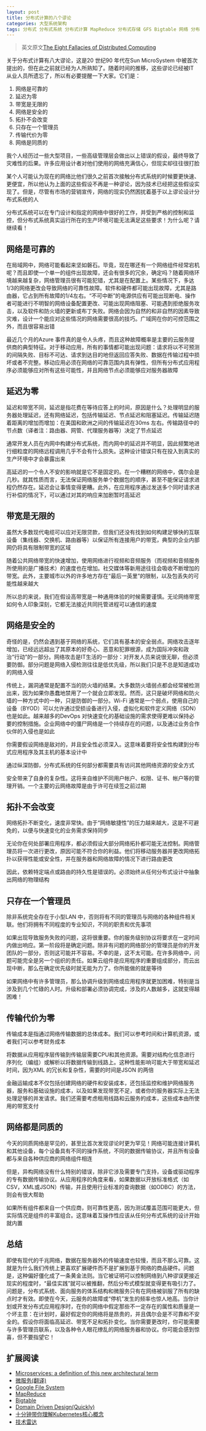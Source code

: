 ```yaml
---
layout: post
title: 分布式计算的八个谬论
categories: 大型系统架构
tags: 分布式 分布式系统 分布式计算 MapReduce 分布式存储 GFS Bigtable 网络 分布式事务 分布式锁 分布式监控 微服务 
---
```


>英文原文[The Eight Fallacies of Distributed Computing](https://www.red-gate.com/simple-talk/blogs/the-eight-fallacies-of-distributed-computing/)

关于分布式计算有八大谬论，这是20 世纪90 年代在Sun MicroSystem 中被首次提出的，但在此之前就已经为人所熟知了。随着时间的推移，这些谬论已经被IT 从业人员所遗忘了，所以有必要提醒一下大家。它们是：

1. 网络是可靠的
2. 延迟为零
3. 带宽是无限的
4. 网络是安全的
5. 拓扑不会改变
6. 只存在一个管理员
7. 传输代价为零
8. 网络是同质的

我个人经历过一些大型项目，一些高级管理层会做出以上错误的假设，最终导致了灾难性的后果。许多应用设计者对他们使用的网络充满信心，但现实却往往很打脸

某个人可能认为现在的网络比他们很久之前首次接触分布式系统的时候要更快速、更便宜，所以他认为上面的这些假设不再是一种谬论，因为技术已经把这些假设实现了。但是，尽管有市场的营销宣传，网络的现实仍然困扰着基于以上谬论设计分布式系统的人

分布式系统可以在专门设计和指定的网络中很好的工作，并受到严格的控制和监控，但分布式系统真实运行所在的生产环境可能无法满足这些要求！为什么呢？请继续看！

## 网络是可靠的

在局域网中，网络可能看起来坚如磐石。毕竟，现在哪还有一个网络组件经常宕机呢？而且即使一个单一的组件出现故障，还会有很多的冗余，确定吗？随着网络环境越来越复杂，网络管理员很有可能犯错，尤其是在配置上。某些情况下，多达1/3的网络更改会导致网络的可靠性故障。软件和硬件都可能出现故障，尤其是路由器，它占到所有故障的1/4左右。“不可中断”的电源供应有可能出现断电、操作者可能进行不明智的网络设备配置更改、可能出现网络阻塞、可能遇到拒绝服务攻击，以及软件和防火墙的更新或布丁失败。网络会因为自然的和非自然的因素导致灾难，设计一个能应对这些情况的网络需要很高的技巧。广域网在你的可控范围之外，而且很容易出错

最近几个月的Azure 事件真的是令人头疼，而且这种故障概率是主要的云服务提供商的典型特征。对于移动应用，所有的事情都可能出现问题：请求将以不可预测的间隔失败、目标不可达、请求到达目的地但返回应答失败、数据在传输过程中损坏或者不完整。移动应用必须在网络的可靠范围内具有弹性，但所有分布式应用程序必须能够应对所有这些可能性，并且网络节点必须能够应对服务器故障

## 延迟为零

延迟和带宽不同，延迟是指花费在等待应答上的时间，原因是什么？处理明显的服务器处理延迟，还有网络延迟，包括传输延迟、节点延迟和阻塞延迟。传输延迟随着距离的增加而增加：在美国和欧洲之间的传输延迟在30ms 左右。传输路径中的节点数（译者注：路由器、网管、代理服务器等）决定了节点延迟

通常开发人员在内网中构建分布式系统，而内网中的延迟并不明显，因此频繁地进行细粒度的网络远程调用几乎不会有什么损失。这种设计错误只有在投入到真实的生产环境中才会暴露出来

高延迟的一个令人不安的影响就是它不是固定的。在一个糟糕的网络中，偶尔会是几秒。就其性质而言，无法保证网络服务单个数据包的顺序，甚至不能保证请求进程仍然存在。延迟会让事情变得更糟。此外，在应用程序通过发送多个同时请求进行补偿的情况下，可以通过对其的响应来加剧暂时高延迟

## 带宽是无限的

虽然大多数现代电缆可以应对无限贷款，但我们还没有找到如何构建足够快的互联设备（集线器、交换机、路由器等）以保证所有连接用户的带宽，典型的企业内部网仍将具有限制带宽的区域

随着公共网络带宽的快速增加，使用网络进行视频和音频服务（而视频和音频服务所使用的是广播技术）的速度也在增加。社交媒体等新用途往往会吸收不断增加的带宽。此外，主要城市以外的许多地方存在“最后一英里”的限制，以及包丢失的可能性越来越大

所以总的来说，我们在假设高带宽是一种通用体验的时候需要谨慎。无论网络带宽如何令人印象深刻，它都无法接近共同托管进程可以通信的速度

## 网络是安全的

奇怪的是，仍然会遇到基于网络的系统，它们具有基本的安全弱点。网络攻击逐年增加，已经远远超出了其原本的好奇心、恶意和犯罪根源，成为国际冲突和政治“行动”的一部分。网络攻击是IT生活的一部分：对开发人员来说很无聊，但必须要防御。部分问题是网络入侵检测往往是低优先级，所以我们只是不总是知道成功的网络入侵

传统上，漏洞通常是配置不当的防火墙的结果。大多数防火墙弱点都会经常被检测出来，因为如果你愚蠢地禁用了一个就会立即发现。然而，这只是破坏网络和防火墙的一种方式中的一种，只是防御的一部分。Wi-Fi 通常是一个弱点，使用自己的设备（BYOD）可以允许通过受损设备进行入侵，虚拟化和软件定义网络（SDN）也是如此。越来越多的DevOps 对快速变化的基础设施的需求使得更难以保持必要的控制措施。企业网络中的僵尸网络是一个持续存在的问题，以及通过业务合作伙伴的入侵也是如此

你需要假设网络是敌对的，并且安全性必须深入。这意味着要将安全性构建到分布式应用程序及其主机的基本设计中

通过纵深防御，分布式系统的任何部分都需要具有访问其他网络资源的安全方式

安全带来了自身的复杂性。这将来自维护不同用户帐户、权限、证书、帐户等的管理开销。一个主要的云网络故障是由于许可在续签之前过期

## 拓扑不会改变

网络拓扑不断变化，速度非常快。由于“网络敏捷性”的压力越来越大，这是不可避免的，以便与快速变化的业务需求保持同步

无论你在何处部署应用程序，都必须假设大部分网络拓扑都可能无法控制。网络管理员将一次进行更改，原因可能不符合你的利益。他们将移动服务器并更改网络拓扑以获得性能或安全性，并在服务器和网络故障的情况下进行路由更改

因此，依赖特定端点或路由的持久性是错误的。必须始终从任何分布式设计中抽象出网络的物理结构

## 只存在一个管理员

除非系统完全存在于小型LAN 中，否则将有不同的管理员与网络的各种组件相关联。他们将拥有不同程度的专业知识，不同的职责和优先事项

如果出现导致服务失败的问题，这将很重要。你的服务级别协议将要求在一定时间内做出响应。第一阶段将是确定问题。除非有问题的网络部分的管理员是你的开发团队的一部分，否则这可能并不容易。不幸的是，这不太可能。在许多网络中，问题可能完全是另一个组织的责任。如果云组件是应用程序的重要组成部分，而云出现中断，那么在确定优先级时就无能为力了。你所能做的就是等待

如果网络中有许多管理员，那么协调升级到网络或应用程序就更加困难，特别是当涉及到几个忙碌的人时。升级和部署必须协调完成，涉及的人数越多，这就变得越困难！

## 传输代价为零

传输成本是指通过网络传输数据的总体成本。我们可以参考时间和计算机资源，或者我们可以参考财务成本

将数据从应用程序层传输到传输层需要CPU和其他资源。需要对结构化信息进行序列化（编组）或解析以将数据传输到线路上。这种性能影响可能大于带宽和延迟时间，因为XML 的冗长和复杂性，需要的时间是JSON 的两倍

金融运输成本不仅包括创建网络的硬件和安装成本，还包括监控和维护网络服务器，服务和基础设施的成本，以及如果发现带宽不足，或者你的服务器实际上无法处理足够的并发请求。我们还需要考虑租用线路和云服务的成本，这些成本由所使用的带宽支付

## 网络都是同质的

今天的同质网络是罕见的，甚至比首次发现谬论时更为罕见！网络可能连接计算机和其他设备，每个设备具有不同的操作系统，不同的数据传输协议，并且所有设备都与来自各种供应商的网络组件相连

但是，异构网络没有什么特别的错误，除非它涉及需要专门支持，设备或驱动程序的专有数据传输协议。从应用程序的角度来看，如果数据以开放标准格式（如CSV，XML或JSON）传输，并且使用行业标准的查询数据（如ODBC）的方法，则会有很大帮助

如果所有组件都来自一个供应商，则可靠性更高，因为测试覆盖范围可能更大，但实际情况是组件的丰富组合。这意味着互操作性应该从任何分布式系统的设计开始就内置

## 总结

即使有现代的千兆网络，数据在服务器外的传输速度也较慢，而且不那么可靠。这就是为什么我们传统上更喜欢扩展硬件而不是扩展到基于网络的商品硬件。问题是，这种偏好僵化成了一条黄金法则。当它被证明可以控制网络到八种谬误更接近现实的程度时，“最佳实践”就可以被推翻，然后分布式模型就变得更有吸引力了。问题是，分布式系统、面向服务的体系结构和微服务只有在网络被驯服了所有的缺点时才有效。即使在今天，云服务的故障或“停机”发生的频率也惊人地高。当你计划或开发分布式应用程序时，在你的网络中假定那些不一定存在的属性和质量是一个坏主意：在计划时，最好假定你的网络将是昂贵的，并且偶尔会是不可靠和不安全的。假设你将面临高延迟、带宽不足和拓扑变化。当你需要更改时，你可能需要与许多管理员联系，以及各种令人眼花缭乱的网络服务器和协议。你可能会感到惊喜，但不要指望它！

## 扩展阅读

* [Microservices: a definition of this new architectural term](https://www.martinfowler.com/articles/microservices.html)
* [微服务(翻译)](http://blog.cuicc.com/blog/2015/07/22/microservices/)
* [Google File System](https://en.wikipedia.org/wiki/Google_File_System)
* [MapReduce](https://en.wikipedia.org/wiki/MapReduce)
* [Bigtable](https://en.wikipedia.org/wiki/Bigtable)
* [Domain Driven Design(Quickly)](http://www.infoq.com/cn/minibooks/domain-driven-design-quickly)
* [十分钟带你理解Kubernetes核心概念](http://dockone.io/article/932)
* [技术雷达](https://www.thoughtworks.com/cn/radar)

